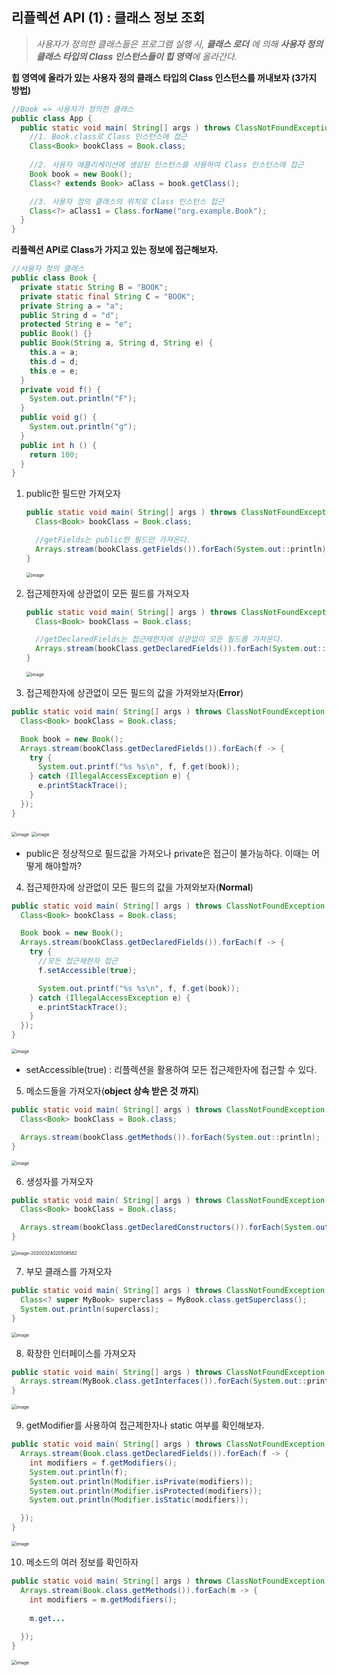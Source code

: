 ## 리플렉션 API (1) : 클래스 정보 조회

> *사용자가 정의한 클래스들은 프로그램 실행 시, **클래스 로더** 에 의해 **사용자 정의 클래스 타입의 Class 인스턴스들이 힙 영역**에 올라간다.*



**힙 영역에 올라가 있는 사용자 정의 클래스 타입의 Class 인스턴스를 꺼내보자 (3가지 방법)**

~~~java
//Book => 사용자가 정의한 클래스
public class App {
  public static void main( String[] args ) throws ClassNotFoundException {
    //1. Book.class로 Class 인스턴스에 접근
    Class<Book> bookClass = Book.class; 
		
    //2. 사용자 애플리케이션에 생성된 인스턴스를 사용하여 Class 인스턴스에 접근
    Book book = new Book();
    Class<? extends Book> aClass = book.getClass();

    //3. 사용자 정의 클래스의 위치로 Class 인스턴스 접근
    Class<?> aClass1 = Class.forName("org.example.Book");
  }
}
~~~



**리플렉션 API로 Class가 가지고 있는 정보에 접근해보자.**

~~~java
//사용자 정의 클래스
public class Book {
  private static String B = "BOOK";
  private static final String C = "BOOK";
  private String a = "a";
  public String d = "d";
  protected String e = "e";
  public Book() {}
  public Book(String a, String d, String e) {
    this.a = a;
    this.d = d;
    this.e = e;
  }
  private void f() {
    System.out.println("F");
  }
  public void g() {
    System.out.println("g");
  }
  public int h () {
    return 100;
  }
}
~~~



1. public한 필드만 가져오자

   ~~~java
   public static void main( String[] args ) throws ClassNotFoundException {
     Class<Book> bookClass = Book.class;
   
     //getFields는 public한 필드만 가져온다.
     Arrays.stream(bookClass.getFields()).forEach(System.out::println);
   }
   ~~~

   <img src="https://user-images.githubusercontent.com/40616436/77340258-6070ee80-6d70-11ea-8f91-d55d0217e022.png" alt="image" style="zoom:50%;" />

   

2. 접근제한자에 상관없이 모든 필드를 가져오자

   ~~~java
   public static void main( String[] args ) throws ClassNotFoundException {
     Class<Book> bookClass = Book.class;
   
     //getDeclaredFields는 접근제한자에 상관없이 모든 필드를 가져온다.
     Arrays.stream(bookClass.getDeclaredFields()).forEach(System.out::println);
   }
   ~~~

   <img src="https://user-images.githubusercontent.com/40616436/77340301-754d8200-6d70-11ea-8d99-890b25ae2fd9.png" alt="image" style="zoom:50%;" />

   

3. 접근제한자에 상관없이 모든 필드의 값을 가져와보자(**Error**)

~~~java
public static void main( String[] args ) throws ClassNotFoundException {
  Class<Book> bookClass = Book.class;

  Book book = new Book();
  Arrays.stream(bookClass.getDeclaredFields()).forEach(f -> {
    try {
      System.out.printf("%s %s\n", f, f.get(book));
    } catch (IllegalAccessException e) {
      e.printStackTrace();
    }
  });
}
~~~

<img src="https://user-images.githubusercontent.com/40616436/77340707-091f4e00-6d71-11ea-9219-46fef4c28a3c.png" alt="image" style="zoom:50%;" />

<img src="https://user-images.githubusercontent.com/40616436/77340773-20f6d200-6d71-11ea-834e-0f5e636a6c0d.png" alt="image" style="zoom:50%;" />

- public은 정상적으로 필드값을 가져오나 private은 접근이 불가능하다. 이때는 어떻게 해야할까?



4. 접근제한자에 상관없이 모든 필드의 값을 가져와보자(**Normal**)

~~~java
public static void main( String[] args ) throws ClassNotFoundException {
  Class<Book> bookClass = Book.class;

  Book book = new Book();
  Arrays.stream(bookClass.getDeclaredFields()).forEach(f -> {
    try {
      //모든 접근제한자 접근 
      f.setAccessible(true);

      System.out.printf("%s %s\n", f, f.get(book));
    } catch (IllegalAccessException e) {
      e.printStackTrace();
    }
  });
}
~~~

<img src="https://user-images.githubusercontent.com/40616436/77341370-f6f1df80-6d71-11ea-880e-b714732142d6.png" alt="image" style="zoom:50%;" />

- setAccessible(true) : 리플렉션을 활용하여 모든 접근제한자에 접근할 수 있다.



5. 메소드들을 가져오자(**object 상속 받은 것 까지**)

~~~java
public static void main( String[] args ) throws ClassNotFoundException {
  Class<Book> bookClass = Book.class;

  Arrays.stream(bookClass.getMethods()).forEach(System.out::println);
}
~~~

<img src="https://user-images.githubusercontent.com/40616436/77342521-a7acae80-6d73-11ea-8f7b-3d57d974fa16.png" alt="image" style="zoom:50%;" />

6. 생성자를 가져오자

~~~java
public static void main( String[] args ) throws ClassNotFoundException {
  Class<Book> bookClass = Book.class;

  Arrays.stream(bookClass.getDeclaredConstructors()).forEach(System.out::println);
}
~~~

<img src="/Users/mesung/Library/Application Support/typora-user-images/image-20200324020508582.png" alt="image-20200324020508582" style="zoom:50%;" />

7. 부모 클래스를 가져오자

~~~java
public static void main( String[] args ) throws ClassNotFoundException {
  Class<? super MyBook> superclass = MyBook.class.getSuperclass();
  System.out.println(superclass);
}
~~~

<img src="https://user-images.githubusercontent.com/40616436/77342885-36213000-6d74-11ea-9011-2a3539e77498.png" alt="image" style="zoom:50%;" />

8. 확장한 인터페이스를 가져오자

~~~java
public static void main( String[] args ) throws ClassNotFoundException {
  Arrays.stream(MyBook.class.getInterfaces()).forEach(System.out::println);
}
~~~

<img src="https://user-images.githubusercontent.com/40616436/77343039-6ff23680-6d74-11ea-9c9d-f22854d7b039.png" alt="image" style="zoom:50%;" />

9. getModifier를 사용하여 접근제한자나 static 여부를 확인해보자.

~~~java
public static void main( String[] args ) throws ClassNotFoundException {
  Arrays.stream(Book.class.getDeclaredFields()).forEach(f -> {
    int modifiers = f.getModifiers();
    System.out.println(f);
    System.out.println(Modifier.isPrivate(modifiers));
    System.out.println(Modifier.isProtected(modifiers));
    System.out.println(Modifier.isStatic(modifiers));

  });
}
~~~

<img src="https://user-images.githubusercontent.com/40616436/77343360-e5f69d80-6d74-11ea-858e-64d2443d6a62.png" alt="image" style="zoom:50%;" />

10. 메소드의 여러 정보를 확인하자

~~~java
public static void main( String[] args ) throws ClassNotFoundException {
  Arrays.stream(Book.class.getMethods()).forEach(m -> {
    int modifiers = m.getModifiers();
		
    m.get...
    
  });
}
~~~

<img src="https://user-images.githubusercontent.com/40616436/77343773-9795ce80-6d75-11ea-8dff-05f684c7ecc5.png" alt="image" style="zoom:50%;" />


